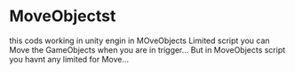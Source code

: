 # MoveObjectst 

this cods working in unity engin 
in MOveObjects Limited script you can Move the GameObjects when you are in trigger...
But in MoveObjects script you havnt any limited for Move...
